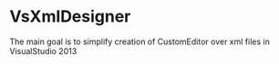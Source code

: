 # VsXmlDesigner
The main goal is to simplify creation of CustomEditor over xml files in VisualStudio 2013
